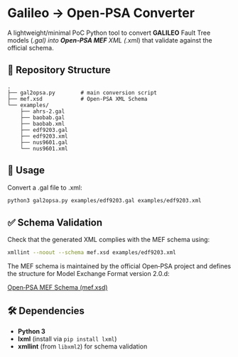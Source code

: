 # Galileo → Open‑PSA Converter

A lightweight/minimal PoC Python tool to convert **GALILEO** Fault Tree models (*.gal) into **Open‑PSA MEF** XML (*.xml) that validate against the official schema.

## 📁 Repository Structure

```text
.
├── gal2opsa.py        # main conversion script
├── mef.xsd            # Open-PSA XML Schema
└── examples/
    ├── ahrs-2.gal
    ├── baobab.gal
    ├── baobab.xml
    ├── edf9203.gal
    ├── edf9203.xml
    ├── nus9601.gal
    └── nus9601.xml
```

## 🚀 Usage

Convert a .gal file to .xml:

```bash
python3 gal2opsa.py examples/edf9203.gal examples/edf9203.xml
```

## ✅ Schema Validation

Check that the generated XML complies with the MEF schema using:

```bash
xmllint --noout --schema mef.xsd examples/edf9203.xml
```

The MEF schema is maintained by the official Open‑PSA project and defines the structure for Model Exchange Format version 2.0.d:

[Open‑PSA MEF Schema (mef.xsd)](https://github.com/open-psa/schemas/blob/master/2.0d/mef.xsd)

## 🛠️ Dependencies

- **Python 3**  
- **lxml** (install via `pip install lxml`)  
- **xmllint** (from `libxml2`) for schema validation


